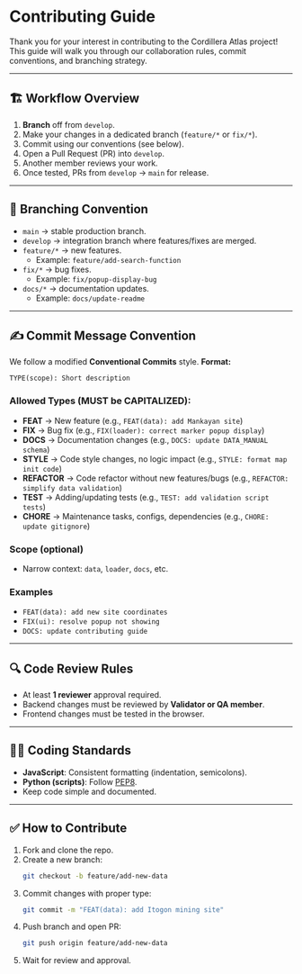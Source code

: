 # Contributing Guide

Thank you for your interest in contributing to the Cordillera Atlas project!
This guide will walk you through our collaboration rules, commit conventions, and branching strategy.

---

## 🏗 Workflow Overview

1. **Branch** off from `develop`.
2. Make your changes in a dedicated branch (`feature/*` or `fix/*`).
3. Commit using our conventions (see below).
4. Open a Pull Request (PR) into `develop`.
5. Another member reviews your work.
6. Once tested, PRs from `develop` → `main` for release.

---

## 🌱 Branching Convention

- `main` → stable production branch.
- `develop` → integration branch where features/fixes are merged.
- `feature/*` → new features.
  - Example: `feature/add-search-function`
- `fix/*` → bug fixes.
  - Example: `fix/popup-display-bug`
- `docs/*` → documentation updates.
  - Example: `docs/update-readme`

---

## ✍️ Commit Message Convention

We follow a modified **Conventional Commits** style.
**Format:**

```
TYPE(scope): Short description
```

### Allowed **Types** (MUST be CAPITALIZED):

- **FEAT** → New feature (e.g., `FEAT(data): add Mankayan site`)
- **FIX** → Bug fix (e.g., `FIX(loader): correct marker popup display`)
- **DOCS** → Documentation changes (e.g., `DOCS: update DATA_MANUAL schema`)
- **STYLE** → Code style changes, no logic impact (e.g., `STYLE: format map init code`)
- **REFACTOR** → Code refactor without new features/bugs (e.g., `REFACTOR: simplify data validation`)
- **TEST** → Adding/updating tests (e.g., `TEST: add validation script tests`)
- **CHORE** → Maintenance tasks, configs, dependencies (e.g., `CHORE: update gitignore`)

### Scope (optional)

- Narrow context: `data`, `loader`, `docs`, etc.

### Examples

- `FEAT(data): add new site coordinates`
- `FIX(ui): resolve popup not showing`
- `DOCS: update contributing guide`

---

## 🔍 Code Review Rules

- At least **1 reviewer** approval required.
- Backend changes must be reviewed by **Validator or QA member**.
- Frontend changes must be tested in the browser.

---

## 🧑‍💻 Coding Standards

- **JavaScript**: Consistent formatting (indentation, semicolons).
- **Python (scripts)**: Follow [PEP8](https://peps.python.org/pep-0008/).
- Keep code simple and documented.

---

## ✅ How to Contribute

1. Fork and clone the repo.
2. Create a new branch:
   ```bash
   git checkout -b feature/add-new-data
   ```
3. Commit changes with proper type:
   ```bash
   git commit -m "FEAT(data): add Itogon mining site"
   ```
4. Push branch and open PR:
   ```bash
   git push origin feature/add-new-data
   ```
5. Wait for review and approval.
